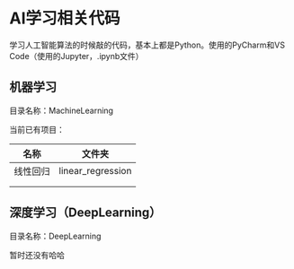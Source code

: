 # AI学习相关代码

学习人工智能算法的时候敲的代码，基本上都是Python。使用的PyCharm和VS Code（使用的Jupyter，.ipynb文件）

## 机器学习

目录名称：MachineLearning

当前已有项目：

| 名称     | 文件夹            |
| -------- | ----------------- |
| 线性回归 | linear_regression |
|          |                   |
|          |                   |



## 深度学习（DeepLearning）

目录名称：DeepLearning

暂时还没有哈哈